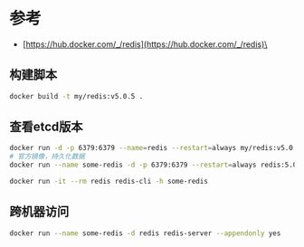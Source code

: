 # 参考

- [https://hub.docker.com/_/redis](https://hub.docker.com/_/redis)\

## 构建脚本

```bash
docker build -t my/redis:v5.0.5 .
```

## 查看etcd版本

```bash
docker run -d -p 6379:6379 --name=redis --restart=always my/redis:v5.0.5
# 官方镜像，持久化数据
docker run --name some-redis -d -p 6379:6379 --restart=always redis:5.0.7 redis-server --appendonly yes

docker run -it --rm redis redis-cli -h some-redis
```

## 跨机器访问

```bash
docker run --name some-redis -d redis redis-server --appendonly yes
```
